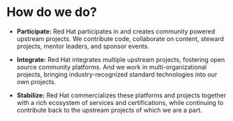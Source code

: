<!-- #region -->
# How do we do?  

- **Participate:** Red Hat participates in and creates community powered upstream projects. We contribute code, collaborate on content, steward projects, mentor leaders, and sponsor events.


- **Integrate:** Red Hat integrates multiple upstream projects, fostering open source community platforms. And we work in multi-organizational projects, bringing industry-recognized standard technologies into our own projects.


- **Stabilize:** Red Hat commercializes these platforms and projects together with a rich ecosystem of services and certifications, while continuing to contribute back to the upstream projects of which we are a part.
<!-- #endregion -->
